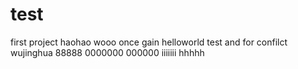 # test
first project
haohao
wooo
once gain
helloworld
test and for confilct
wujinghua
88888
0000000
000000
iiiiiii
hhhhh
